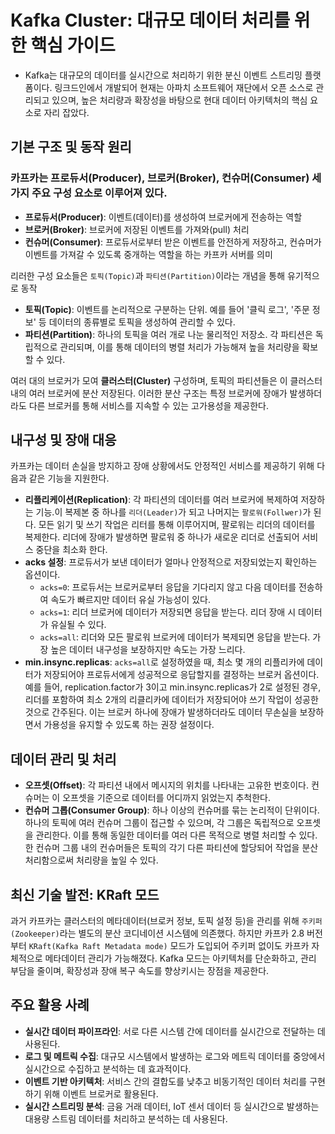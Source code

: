 # Kafka Cluster: 대규모 데이터 처리를 위한 핵심 가이드
- Kafka는 대규모의 데이터를 실시간으로 처리하기 위한 분신 이벤트 스트리밍 플랫폼이다.
링크드인에서 개발되어 현재는 아파치 소프트웨어 재단에서 오픈 소스로 관리되고 있으며, 높은 처리량과 확장성을 바탕으로 현대 데이터 아키텍처의 핵심 요소로 자리 잡았다.

## 기본 구조 및 동작 원리
### 카프카는 **프로듀서(Producer)**, **브로커(Broker)**, **컨슈머(Consumer)** 세 가지 주요 구성 요소로 이루어져 있다.
- **프로듀서(Producer)**: 이벤트(데이터)를 생성하여 브로커에게 전송하는 역할
- **브로커(Broker)**: 브로커에 저장된 이벤트를 가져와(pull) 처리
- **컨슈머(Consumer)**: 프로듀서로부터 받은 이벤트를 안전하게 저장하고, 컨슈머가 이벤트를 가져갈 수 있도록 중개하는 역할을 하는 카프카 서버를 의미

리러한 구성 요소들은 `토픽(Topic)`과 `파티션(Partition)`이라는 개념을 통해 유기적으로 동작

- **토픽(Topic)**: 이벤트를 논리적으로 구분하는 단위. 예를 들어 '클릭 로그', '주문 정보' 등 데이터의 종류별로 토픽을 생성하여 관리할 수 있다.
- **파티션(Partition)**: 하나의 토픽을 여러 개로 나눈 물리적인 저장소. 각 파티션은 독립적으로 관리되며, 이를 통해 데이터의 병렬 처리가 가능해져 높을 처리량을 확보할 수 있다.

여러 대의 브로커가 모여 **클러스터(Cluster)** 구성하며, 토픽의 파티션들은 이 클러스터 내의 여러 브로커에 분산 저장된다.
이러한 분산 구조는 특정 브로커에 장애가 발생하더라도 다른 브로커를 통해 서비스를 지속할 수 있는 고가용성을 제공한다.

## 내구성 및 장애 대응
카프카는 데이터 손실을 방지하고 장애 상황에서도 안정적인 서비스를 제공하기 위해 다음과 같은 기능을 지원한다.

- **리플리케이션(Replication)**: 각 파티션의 데이터를 여러 브로커에 복제하여 저장하는 기능.이 복제본 중 하나를 `리더(Leader)`가 되고 나머지는 `팔로워(Follwer)`가 된다. 
모든 읽기 및 쓰기 작업은 리터를 통해 이루어지며, 팔로워는 리더의 데이터를 복제한다. 리더에 장애가 발생하면 팔로워 중 하나가 새로운 리더로 선출되어 서비스 중단을 최소화 한다.
- **acks 설정**: 프로듀서가 보낸 데이터가 얼마나 안정적으로 저장되었는지 확인하는 옵션이다.
  - `acks=0`: 프로듀서는 브로커로부터 응답을 기다리지 않고 다음 데이터를 전송하여 속도가 빠르지만 데이터 유실 가능성이 있다.
  - `acks=1`: 리더 브로커에 데이터가 저장되면 응답을 받는다. 리더 장애 시 데이터가 유실될 수 있다.
  - `acks=all`: 리더와 모든 팔로워 브로커에 데이터가 복제되면 응답을 받는다. 가장 높은 데이터 내구성을 보장하지만 속도는 가장 느리다.
- **min.insync.replicas**: `acks=all`로 설정하였을 때, 최소 몇 개의 리플리카에 데이터가 저장되어야 프로듀서에게 성공적으로 응답할지를 결정하는 브로커 옵션이다.
예를 들어, replication.factor가 3이고 min.insync.replicas가 2로 설정된 경우, 리더를 포함하여 최소 2개의 리클리카에 데이터가 저장되어야 쓰기 작업이 성공한 것으로 간주된다.
이는 브로커 하나에 장애가 발생하더라도 데이터 무손실을 보장하면서 가용성을 유지할 수 있도록 하는 권장 설정이다.

## 데이터 관리 및 처리
- **오프셋(Offset)**: 각 파티션 내에서 메시지의 위치를 나타내는 고유한 번호이다. 컨슈머는 이 오프셋을 기준으로 데이터를 어디까지 읽었는지 추척한다.
- **컨슈머 그롭(Consumer Group)**: 하나 이상의 컨슈머를 묶는 논리적이 단위이다. 하나의 토픽에 여러 컨슈머 그룹이 접근할 수 있으며, 각 그룹은 독립적으로 오프셋을 관리한다.
이를 통해 동일한 데이터를 여러 다른 목적으로 병렬 처리할 수 있다. 한 컨슈머 그룹 내의 컨슈머들은 토픽의 각기 다른 파티션에 할당되어 작업을 분산 처리함으로써 처리량을 높일 수 있다.

## 최신 기술 발전: KRaft 모드
과거 카프카는 클러스터의 메타데이터(브로커 정보, 토픽 설정 등)을 관리를 위해 `주키퍼(Zookeeper)`라는 별도의 분산 코디네이션 시스템에 의존했다.
하지만 카프카 2.8 버전부터 `KRaft(Kafka Raft Metadata mode)` 모드가 도입되어 주키퍼 없이도 카프카 자체적으로 메타데이터 관리가 가능해졌다.
Kafka 모드는 아키텍처를 단순화하고, 관리 부담을 줄이며, 확장성과 장애 복구 속도를 향상키시는 장점을 제공한다.

## 주요 활용 사례
- **실시간 데이터 파이프라인**: 서로 다른 시스템 간에 데이터를 실시간으로 전달하는 데 사용된다.
- **로그 및 메트릭 수집**: 대규모 시스템에서 발생하는 로그와 메트릭 데이터를 중앙에서 실시간으로 수집하고 분석하는 데 효과적이다.
- **이벤트 기반 아키텍처**: 서비스 간의 결합도를 낮추고 비동기적인 데이터 처리를 구현하기 위해 이벤트 브로커로 활용된다.
- **실시간 스트리밍 분석**: 금융 거래 데이터, IoT 센서 데이터 등 실시간으로 발생하는 대용량 스트림 데이터를 처리하고 분석하는 데 사용된다.